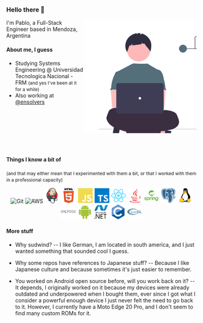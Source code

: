 ### Hello there 👋
<img src="/assets/img/version_control.svg" align="right" width="300" />
<p>
I'm Pablo, a Full-Stack Engineer based in Mendoza, Argentina
</p>

#### About me, I guess

- Studying Systems Engineering @ Universidad Tecnologica Nacional - FRM <span style="font-size:12px">(and yes I've been at it for a while)</span>
- Also working at [@ensolvers](https://github.com/ensolvers)
<br />
<br />
<br />
<br />
<br />
<br />

#### Things I know a bit of
<span style="font-size:12px">(and that may either mean that I experimented with them a bit, or that I worked with them in a professional capacity)</span>
<div align="center">
    <img src="https://www.vectorlogo.zone/logos/git-scm/git-scm-icon.svg" alt="Git" width="40" height="40"/>
    <img src="https://a0.awsstatic.com/libra-css/images/logos/aws_logo_smile_1200x630.png" alt ="AWS" width="60" height="32"/>
    <img src="https://raw.githubusercontent.com/devicons/devicon/master/icons/jenkins/jenkins-original.svg" alt="HTML5" width="40" height="40"/>
    <img src="https://github.com/devicons/devicon/raw/master/icons/html5/html5-original-wordmark.svg" alt="HTML5" width="40" height="40"/>
    <img src="https://github.com/devicons/devicon/raw/master/icons/javascript/javascript-plain.svg" alt="JavaScript" width="40" height="40"/>
    <img src="https://github.com/devicons/devicon/raw/master/icons/typescript/typescript-plain.svg" alt="TypeScript" width="40" height="40"/>
    <img src="https://github.com/devicons/devicon/raw/master/icons/react/react-original.svg" alt="React" width="40" height="40"/>
    <img src="https://github.com/devicons/devicon/raw/master/icons/java/java-plain.svg" alt="Java" width="40" height="40"/>
    <img src="https://github.com/devicons/devicon/raw/master/icons/spring/spring-original-wordmark.svg" alt="Spring" width="40" height="40"/>
    <img src="https://github.com/devicons/devicon/raw/master/icons/postgresql/postgresql-plain.svg" alt="PostgreSQL" width="40" height="40"/>
    <img src="https://github.com/devicons/devicon/raw/master/icons/linux/linux-original.svg" alt="Linux" width="40" height="40"/>
    <img src="https://github.com/devicons/devicon/raw/master/icons/express/express-original-wordmark.svg" alt="Express" width="40" height="40"/>
    <img src="https://github.com/devicons/devicon/raw/master/icons/android/android-plain.svg" alt="Android" width="40" height="40"/>
    <img src="https://github.com/devicons/devicon/raw/master/icons/dot-net/dot-net-original-wordmark.svg" alt=".NET" width="40" height="40"/>
    <img src="https://github.com/devicons/devicon/raw/master/icons/c/c-original.svg" alt="C programming language" width="40" height="40"/>
    <img src="https://github.com/devicons/devicon/raw/master/icons/opengl/opengl-plain.svg" alt="OpenGL" width="40" height="40"/>
</div>

#### More stuff

- Why sudwind? -- I like German, I am located in south america, and I just wanted something that sounded cool I guess.

- Why some repos have references to Japanese stuff? -- Because I like Japanese culture and because sometimes it's just easier to remember.

- You worked on Android open source before, will you work back on it? -- It depends, I originally worked on it because my devices were already outdated and underpowered when I bought them, ever since I got what I consider a powerful enough device I just never felt the need to go back to it. However, I currently have a Moto Edge 20 Pro, and I don't seem to find many custom ROMs for it.
